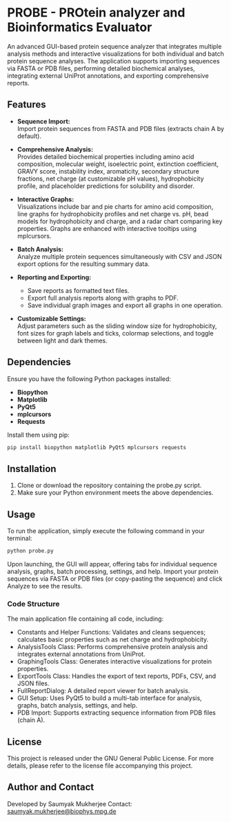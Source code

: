 # PROBE - PROtein analyzer and Bioinformatics Evaluator

An advanced GUI-based protein sequence analyzer that integrates multiple analysis methods and interactive visualizations for both individual and batch protein sequence analyses. The application supports importing sequences via FASTA or PDB files, performing detailed biochemical analyses, integrating external UniProt annotations, and exporting comprehensive reports.

## Features

- **Sequence Import:**  
  Import protein sequences from FASTA and PDB files (extracts chain A by default).

- **Comprehensive Analysis:**  
  Provides detailed biochemical properties including amino acid composition, molecular weight, isoelectric point, extinction coefficient, GRAVY score, instability index, aromaticity, secondary structure fractions, net charge (at customizable pH values), hydrophobicity profile, and placeholder predictions for solubility and disorder.

- **Interactive Graphs:**  
  Visualizations include bar and pie charts for amino acid composition, line graphs for hydrophobicity profiles and net charge vs. pH, bead models for hydrophobicity and charge, and a radar chart comparing key properties. Graphs are enhanced with interactive tooltips using mplcursors.

- **Batch Analysis:**  
  Analyze multiple protein sequences simultaneously with CSV and JSON export options for the resulting summary data.

- **Reporting and Exporting:**  
  - Save reports as formatted text files.
  - Export full analysis reports along with graphs to PDF.
  - Save individual graph images and export all graphs in one operation.

- **Customizable Settings:**  
  Adjust parameters such as the sliding window size for hydrophobicity, font sizes for graph labels and ticks, colormap selections, and toggle between light and dark themes.

## Dependencies

Ensure you have the following Python packages installed:

- **Biopython**
- **Matplotlib**
- **PyQt5**
- **mplcursors**
- **Requests**

Install them using pip:

```bash
pip install biopython matplotlib PyQt5 mplcursors requests
```
## Installation

1. Clone or download the repository containing the probe.py script.
2. Make sure your Python environment meets the above dependencies.

## Usage

To run the application, simply execute the following command in your terminal:
```bash
python probe.py
```
Upon launching, the GUI will appear, offering tabs for individual sequence analysis, graphs, batch processing, settings, and help. Import your protein sequences via FASTA or PDB files (or copy-pasting the sequence) and click Analyze to see the results.

### Code Structure

The main application file containing all code, including:
  - Constants and Helper Functions: Validates and cleans sequences; calculates basic properties such as net charge and hydrophobicity.
  - AnalysisTools Class: Performs comprehensive protein analysis and integrates external annotations from UniProt.
  - GraphingTools Class: Generates interactive visualizations for protein properties.
  - ExportTools Class: Handles the export of text reports, PDFs, CSV, and JSON files.
  - FullReportDialog: A detailed report viewer for batch analysis.
  - GUI Setup: Uses PyQt5 to build a multi-tab interface for analysis, graphs, batch analysis, settings, and help.
  - PDB Import: Supports extracting sequence information from PDB files (chain A).
  
## License

This project is released under the GNU General Public License. For more details, please refer to the license file accompanying this project.

## Author and Contact

Developed by Saumyak Mukherjee
Contact: saumyak.mukherjee@biophys.mpg.de
